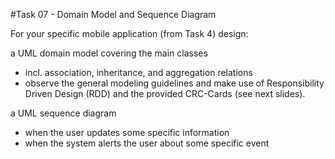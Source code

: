 #Task 07 - Domain Model and Sequence Diagram

For your specific mobile application (from Task 4) design:

a UML domain model covering the main classes
- incl. association, inheritance, and aggregation relations
- observe the general modeling guidelines and make use of Responsibility Driven Design (RDD) and the provided CRC-Cards (see next slides).

a UML sequence diagram
- when the user updates some specific information
- when the system alerts the user about some specific event
